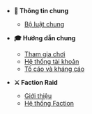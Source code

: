 - **:scroll: Thông tin chung**

  - [Bộ luật chung](common/rules.md)

- **:mortar_board: Hướng dẫn chung**

  - [Tham gia chơi](guides/join.md)
  - [Hệ thống tài khoản](guides/account.md)
  - [Tố cáo và kháng cáo](guides/report.md)

- **:crossed_swords: Faction Raid**

  - [Giới thiệu](faction-raid/introduction.md)
  - [Hệ thống Faction](faction-raid/faction-system.md)
